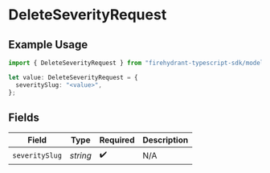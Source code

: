 # DeleteSeverityRequest

## Example Usage

```typescript
import { DeleteSeverityRequest } from "firehydrant-typescript-sdk/models/operations";

let value: DeleteSeverityRequest = {
  severitySlug: "<value>",
};
```

## Fields

| Field              | Type               | Required           | Description        |
| ------------------ | ------------------ | ------------------ | ------------------ |
| `severitySlug`     | *string*           | :heavy_check_mark: | N/A                |